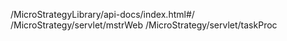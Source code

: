 /MicroStrategyLibrary/api-docs/index.html#/
/MicroStrategy/servlet/mstrWeb
/MicroStrategy/servlet/taskProc
